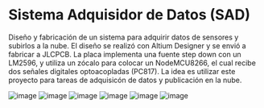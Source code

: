 # Sistema Adquisidor de Datos (SAD)

Diseño y fabricación de un sistema para adquirir datos de sensores y subirlos a la nube. El diseño se realizó con Altium Designer y se envió a fabricar a JLCPCB.
La placa implementa una fuente step down con un LM2596, y utiliza un zócalo para colocar un NodeMCU8266, el cual recibe dos señales digitales optoacopladas (PC817). La idea es utilizar este proyecto para tareas de adquisicón de datos y publicación en la nube. 

![image](0_SAD.png) 
![image](1_SAD.png) 
![image](2_SAD.png) 
![image](3_SAD.png) 
![image](4_SAD.png)
![image](5_SAD.png) 
